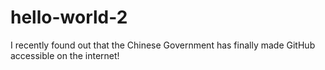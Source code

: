 # hello-world-2

I recently found out that the Chinese Government has finally made GitHub accessible on the internet!
